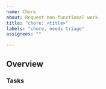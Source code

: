 ```yaml
---
name: Chore
about: Request non-functional work.
title: "chore: <title>"
labels: "chore, needs triage"
assignees: ""

---
```


<!--
This issue template is to be used by project maintainers planning non-functional work.
-->

## Overview
<!--
Please provide an overview of what needs doing.
-->

### Tasks
<!--
Please add the tasks to be completed here.

- [ ] Task 1
- [ ] Task 2
-->
